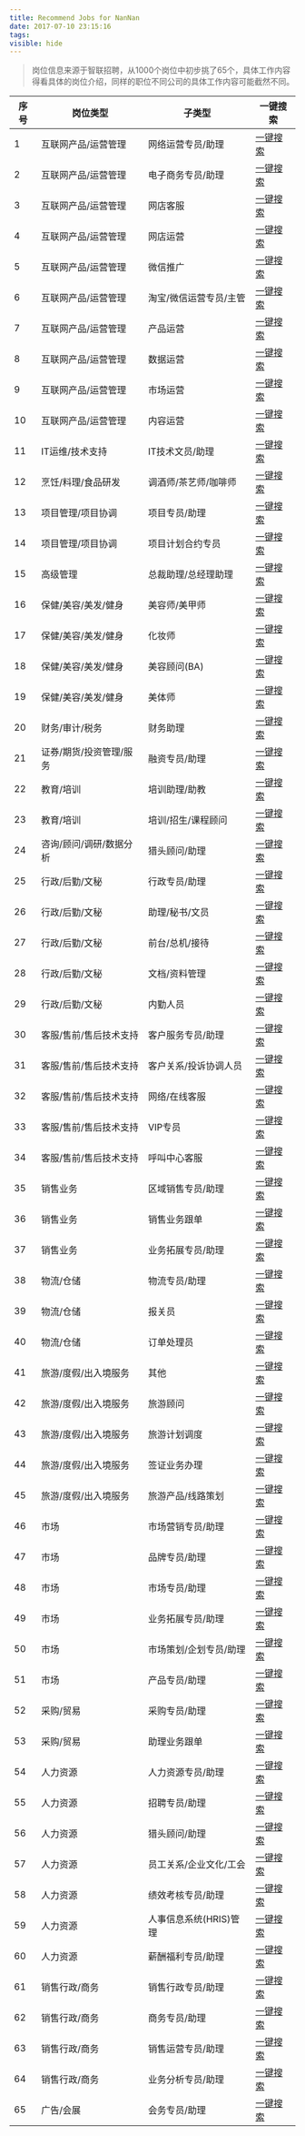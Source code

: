 ```yaml
---
title: Recommend Jobs for NanNan
date: 2017-07-10 23:15:16
tags:
visible: hide 
---
```

>   岗位信息来源于智联招聘，从1000个岗位中初步挑了65个，具体工作内容得看具体的岗位介绍，同样的职位不同公司的具体工作内容可能截然不同。

<!-- more -->

序号 | 岗位类型 | 子类型 | 一键搜索
--- | --- | --- | ---
1 | 互联网产品/运营管理 | 网络运营专员/助理 | [一键搜索](http://sou.zhaopin.com/jobs/searchresult.ashx?jl=%E5%8C%97%E4%BA%AC&el=5&we=0103&pd=7&isfilter=1&p=1&bj=160200&sj=670)
2 | 互联网产品/运营管理 | 电子商务专员/助理 | [一键搜索](http://sou.zhaopin.com/jobs/searchresult.ashx?jl=%E5%8C%97%E4%BA%AC&el=5&we=0103&pd=7&isfilter=1&p=1&bj=160200&sj=677)
3 | 互联网产品/运营管理 | 网店客服 | [一键搜索](http://sou.zhaopin.com/jobs/searchresult.ashx?jl=%E5%8C%97%E4%BA%AC&el=5&we=0103&pd=7&isfilter=1&p=1&bj=160200&sj=2053)
4 | 互联网产品/运营管理 | 网店运营 | [一键搜索](http://sou.zhaopin.com/jobs/searchresult.ashx?jl=%E5%8C%97%E4%BA%AC&el=5&we=0103&pd=7&isfilter=1&p=1&bj=160200&sj=2054)
5 | 互联网产品/运营管理 | 微信推广 | [一键搜索](http://sou.zhaopin.com/jobs/searchresult.ashx?jl=%E5%8C%97%E4%BA%AC&el=5&we=0103&pd=7&isfilter=1&p=1&bj=160200&sj=2057)
6 | 互联网产品/运营管理 | 淘宝/微信运营专员/主管 | [一键搜索](http://sou.zhaopin.com/jobs/searchresult.ashx?jl=%E5%8C%97%E4%BA%AC&el=5&we=0103&pd=7&isfilter=1&p=1&bj=160200&sj=2058)
7 | 互联网产品/运营管理 | 产品运营 | [一键搜索](http://sou.zhaopin.com/jobs/searchresult.ashx?jl=%E5%8C%97%E4%BA%AC&el=5&we=0103&pd=7&isfilter=1&p=1&bj=160200&sj=2059)
8 | 互联网产品/运营管理 | 数据运营 | [一键搜索](http://sou.zhaopin.com/jobs/searchresult.ashx?jl=%E5%8C%97%E4%BA%AC&el=5&we=0103&pd=7&isfilter=1&p=1&bj=160200&sj=2060)
9 | 互联网产品/运营管理 | 市场运营 | [一键搜索](http://sou.zhaopin.com/jobs/searchresult.ashx?jl=%E5%8C%97%E4%BA%AC&el=5&we=0103&pd=7&isfilter=1&p=1&bj=160200&sj=2061)
10 | 互联网产品/运营管理 | 内容运营 | [一键搜索](http://sou.zhaopin.com/jobs/searchresult.ashx?jl=%E5%8C%97%E4%BA%AC&el=5&we=0103&pd=7&isfilter=1&p=1&bj=160200&sj=2062)
11 | IT运维/技术支持 | IT技术文员/助理 | [一键搜索](http://sou.zhaopin.com/jobs/searchresult.ashx?jl=%E5%8C%97%E4%BA%AC&el=5&we=0103&pd=7&isfilter=1&p=1&bj=200500&sj=690)
12 | 烹饪/料理/食品研发 | 调酒师/茶艺师/咖啡师 | [一键搜索](http://sou.zhaopin.com/jobs/searchresult.ashx?jl=%E5%8C%97%E4%BA%AC&el=5&we=0103&pd=7&isfilter=1&p=1&bj=201100&sj=369)
13 | 项目管理/项目协调 | 项目专员/助理 | [一键搜索](http://sou.zhaopin.com/jobs/searchresult.ashx?jl=%E5%8C%97%E4%BA%AC&el=5&we=0103&pd=7&isfilter=1&p=1&bj=201300&sj=815)
14 | 项目管理/项目协调 | 项目计划合约专员 | [一键搜索](http://sou.zhaopin.com/jobs/searchresult.ashx?jl=%E5%8C%97%E4%BA%AC&el=5&we=0103&pd=7&isfilter=1&p=1&bj=201300&sj=2079)
15 | 高级管理 | 总裁助理/总经理助理 | [一键搜索](http://sou.zhaopin.com/jobs/searchresult.ashx?jl=%E5%8C%97%E4%BA%AC&el=5&we=0103&pd=7&isfilter=1&p=1&bj=1050000&sj=142)
16 | 保健/美容/美发/健身 | 美容师/美甲师 | [一键搜索](http://sou.zhaopin.com/jobs/searchresult.ashx?jl=%E5%8C%97%E4%BA%AC&el=5&we=0103&pd=7&isfilter=1&p=1&bj=2050000&sj=639)
17 | 保健/美容/美发/健身 | 化妆师 | [一键搜索](http://sou.zhaopin.com/jobs/searchresult.ashx?jl=%E5%8C%97%E4%BA%AC&el=5&we=0103&pd=7&isfilter=1&p=1&bj=2050000&sj=640)
18 | 保健/美容/美发/健身 | 美容顾问(BA) | [一键搜索](http://sou.zhaopin.com/jobs/searchresult.ashx?jl=%E5%8C%97%E4%BA%AC&el=5&we=0103&pd=7&isfilter=1&p=1&bj=2050000&sj=802)
19 | 保健/美容/美发/健身 | 美体师 | [一键搜索](http://sou.zhaopin.com/jobs/searchresult.ashx?jl=%E5%8C%97%E4%BA%AC&el=5&we=0103&pd=7&isfilter=1&p=1&bj=2050000&sj=2089)
20 | 财务/审计/税务 | 财务助理 | [一键搜索](http://sou.zhaopin.com/jobs/searchresult.ashx?jl=%E5%8C%97%E4%BA%AC&el=5&we=0103&pd=7&isfilter=1&p=1&bj=2060000&sj=205)
21 | 证券/期货/投资管理/服务 | 融资专员/助理 | [一键搜索](http://sou.zhaopin.com/jobs/searchresult.ashx?jl=%E5%8C%97%E4%BA%AC&el=5&we=0103&pd=7&isfilter=1&p=1&bj=2070000&sj=810)
22 | 教育/培训 | 培训助理/助教 | [一键搜索](http://sou.zhaopin.com/jobs/searchresult.ashx?jl=%E5%8C%97%E4%BA%AC&el=5&we=0103&pd=7&isfilter=1&p=1&bj=2090000&sj=788)
23 | 教育/培训 | 培训/招生/课程顾问 | [一键搜索](http://sou.zhaopin.com/jobs/searchresult.ashx?jl=%E5%8C%97%E4%BA%AC&el=5&we=0103&pd=7&isfilter=1&p=1&bj=2090000&sj=789)
24 | 咨询/顾问/调研/数据分析 | 猎头顾问/助理 | [一键搜索](http://sou.zhaopin.com/jobs/searchresult.ashx?jl=%E5%8C%97%E4%BA%AC&el=5&we=0103&pd=7&isfilter=1&p=1&bj=2140000&sj=781)
25 | 行政/后勤/文秘 | 行政专员/助理 | [一键搜索](http://sou.zhaopin.com/jobs/searchresult.ashx?jl=%E5%8C%97%E4%BA%AC&el=5&we=0103&pd=7&isfilter=1&p=1&bj=3010000&sj=115)
26 | 行政/后勤/文秘 | 助理/秘书/文员 | [一键搜索](http://sou.zhaopin.com/jobs/searchresult.ashx?jl=%E5%8C%97%E4%BA%AC&el=5&we=0103&pd=7&isfilter=1&p=1&bj=3010000&sj=116)
27 | 行政/后勤/文秘 | 前台/总机/接待 | [一键搜索](http://sou.zhaopin.com/jobs/searchresult.ashx?jl=%E5%8C%97%E4%BA%AC&el=5&we=0103&pd=7&isfilter=1&p=1&bj=3010000&sj=117)
28 | 行政/后勤/文秘 | 文档/资料管理 | [一键搜索](http://sou.zhaopin.com/jobs/searchresult.ashx?jl=%E5%8C%97%E4%BA%AC&el=5&we=0103&pd=7&isfilter=1&p=1&bj=3010000&sj=859)
29 | 行政/后勤/文秘 | 内勤人员 | [一键搜索](http://sou.zhaopin.com/jobs/searchresult.ashx?jl=%E5%8C%97%E4%BA%AC&el=5&we=0103&pd=7&isfilter=1&p=1&bj=3010000&sj=2146)
30 | 客服/售前/售后技术支持 | 客户服务专员/助理 | [一键搜索](http://sou.zhaopin.com/jobs/searchresult.ashx?jl=%E5%8C%97%E4%BA%AC&el=5&we=0103&pd=7&isfilter=1&p=1&bj=4000000&sj=257)
31 | 客服/售前/售后技术支持 | 客户关系/投诉协调人员 | [一键搜索](http://sou.zhaopin.com/jobs/searchresult.ashx?jl=%E5%8C%97%E4%BA%AC&el=5&we=0103&pd=7&isfilter=1&p=1&bj=4000000&sj=261)
32 | 客服/售前/售后技术支持 | 网络/在线客服 | [一键搜索](http://sou.zhaopin.com/jobs/searchresult.ashx?jl=%E5%8C%97%E4%BA%AC&el=5&we=0103&pd=7&isfilter=1&p=1&bj=4000000&sj=846)
33 | 客服/售前/售后技术支持 | VIP专员 | [一键搜索](http://sou.zhaopin.com/jobs/searchresult.ashx?jl=%E5%8C%97%E4%BA%AC&el=5&we=0103&pd=7&isfilter=1&p=1&bj=4000000&sj=2147)
34 | 客服/售前/售后技术支持 | 呼叫中心客服 | [一键搜索](http://sou.zhaopin.com/jobs/searchresult.ashx?jl=%E5%8C%97%E4%BA%AC&el=5&we=0103&pd=7&isfilter=1&p=1&bj=4000000&sj=2148)
35 | 销售业务 | 区域销售专员/助理 | [一键搜索](http://sou.zhaopin.com/jobs/searchresult.ashx?jl=%E5%8C%97%E4%BA%AC&el=5&we=0103&pd=7&isfilter=1&p=1&bj=4010200&sj=925)
36 | 销售业务 | 销售业务跟单 | [一键搜索](http://sou.zhaopin.com/jobs/searchresult.ashx?jl=%E5%8C%97%E4%BA%AC&el=5&we=0103&pd=7&isfilter=1&p=1&bj=4010200&sj=927)
37 | 销售业务 | 业务拓展专员/助理 | [一键搜索](http://sou.zhaopin.com/jobs/searchresult.ashx?jl=%E5%8C%97%E4%BA%AC&el=5&we=0103&pd=7&isfilter=1&p=1&bj=4010200&sj=933)
38 | 物流/仓储 | 物流专员/助理 | [一键搜索](http://sou.zhaopin.com/jobs/searchresult.ashx?jl=%E5%8C%97%E4%BA%AC&el=5&we=0103&pd=7&isfilter=1&p=1&bj=4010400&sj=242)
39 | 物流/仓储 | 报关员 | [一键搜索](http://sou.zhaopin.com/jobs/searchresult.ashx?jl=%E5%8C%97%E4%BA%AC&el=5&we=0103&pd=7&isfilter=1&p=1&bj=4010400&sj=742)
40 | 物流/仓储 | 订单处理员 | [一键搜索](http://sou.zhaopin.com/jobs/searchresult.ashx?jl=%E5%8C%97%E4%BA%AC&el=5&we=0103&pd=7&isfilter=1&p=1&bj=4010400&sj=2169)
41 | 旅游/度假/出入境服务 | 其他 | [一键搜索](http://sou.zhaopin.com/jobs/searchresult.ashx?jl=%E5%8C%97%E4%BA%AC&el=5&we=0103&pd=7&isfilter=1&p=1&bj=4040000&sj=283)
42 | 旅游/度假/出入境服务 | 旅游顾问 | [一键搜索](http://sou.zhaopin.com/jobs/searchresult.ashx?jl=%E5%8C%97%E4%BA%AC&el=5&we=0103&pd=7&isfilter=1&p=1&bj=4040000&sj=530)
43 | 旅游/度假/出入境服务 | 旅游计划调度 | [一键搜索](http://sou.zhaopin.com/jobs/searchresult.ashx?jl=%E5%8C%97%E4%BA%AC&el=5&we=0103&pd=7&isfilter=1&p=1&bj=4040000&sj=531)
44 | 旅游/度假/出入境服务 | 签证业务办理 | [一键搜索](http://sou.zhaopin.com/jobs/searchresult.ashx?jl=%E5%8C%97%E4%BA%AC&el=5&we=0103&pd=7&isfilter=1&p=1&bj=4040000&sj=800)
45 | 旅游/度假/出入境服务 | 旅游产品/线路策划 | [一键搜索](http://sou.zhaopin.com/jobs/searchresult.ashx?jl=%E5%8C%97%E4%BA%AC&el=5&we=0103&pd=7&isfilter=1&p=1&bj=4040000&sj=897)
46 | 市场 | 市场营销专员/助理 | [一键搜索](http://sou.zhaopin.com/jobs/searchresult.ashx?jl=%E5%8C%97%E4%BA%AC&el=5&we=0103&pd=7&isfilter=1&p=1&bj=4082000&sj=160)
47 | 市场 | 品牌专员/助理 | [一键搜索](http://sou.zhaopin.com/jobs/searchresult.ashx?jl=%E5%8C%97%E4%BA%AC&el=5&we=0103&pd=7&isfilter=1&p=1&bj=4082000&sj=170)
48 | 市场 | 市场专员/助理 | [一键搜索](http://sou.zhaopin.com/jobs/searchresult.ashx?jl=%E5%8C%97%E4%BA%AC&el=5&we=0103&pd=7&isfilter=1&p=1&bj=4082000&sj=171)
49 | 市场 | 业务拓展专员/助理 | [一键搜索](http://sou.zhaopin.com/jobs/searchresult.ashx?jl=%E5%8C%97%E4%BA%AC&el=5&we=0103&pd=7&isfilter=1&p=1&bj=4082000&sj=602)
50 | 市场 | 市场策划/企划专员/助理 | [一键搜索](http://sou.zhaopin.com/jobs/searchresult.ashx?jl=%E5%8C%97%E4%BA%AC&el=5&we=0103&pd=7&isfilter=1&p=1&bj=4082000&sj=605)
51 | 市场 | 产品专员/助理 | [一键搜索](http://sou.zhaopin.com/jobs/searchresult.ashx?jl=%E5%8C%97%E4%BA%AC&el=5&we=0103&pd=7&isfilter=1&p=1&bj=4082000&sj=849)
52 | 采购/贸易 | 采购专员/助理 | [一键搜索](http://sou.zhaopin.com/jobs/searchresult.ashx?jl=%E5%8C%97%E4%BA%AC&el=5&we=0103&pd=7&isfilter=1&p=1&bj=4083000&sj=236)
53 | 采购/贸易 | 助理业务跟单 | [一键搜索](http://sou.zhaopin.com/jobs/searchresult.ashx?jl=%E5%8C%97%E4%BA%AC&el=5&we=0103&pd=7&isfilter=1&p=1&bj=4083000&sj=2179)
54 | 人力资源 | 人力资源专员/助理 | [一键搜索](http://sou.zhaopin.com/jobs/searchresult.ashx?jl=%E5%8C%97%E4%BA%AC&el=5&we=0103&pd=7&isfilter=1&p=1&bj=5002000&sj=122)
55 | 人力资源 | 招聘专员/助理 | [一键搜索](http://sou.zhaopin.com/jobs/searchresult.ashx?jl=%E5%8C%97%E4%BA%AC&el=5&we=0103&pd=7&isfilter=1&p=1&bj=5002000&sj=124)
56 | 人力资源 | 猎头顾问/助理 | [一键搜索](http://sou.zhaopin.com/jobs/searchresult.ashx?jl=%E5%8C%97%E4%BA%AC&el=5&we=0103&pd=7&isfilter=1&p=1&bj=5002000&sj=128)
57 | 人力资源 | 员工关系/企业文化/工会 | [一键搜索](http://sou.zhaopin.com/jobs/searchresult.ashx?jl=%E5%8C%97%E4%BA%AC&el=5&we=0103&pd=7&isfilter=1&p=1&bj=5002000&sj=620)
58 | 人力资源 | 绩效考核专员/助理 | [一键搜索](http://sou.zhaopin.com/jobs/searchresult.ashx?jl=%E5%8C%97%E4%BA%AC&el=5&we=0103&pd=7&isfilter=1&p=1&bj=5002000&sj=778)
59 | 人力资源 | 人事信息系统(HRIS)管理 | [一键搜索](http://sou.zhaopin.com/jobs/searchresult.ashx?jl=%E5%8C%97%E4%BA%AC&el=5&we=0103&pd=7&isfilter=1&p=1&bj=5002000&sj=779)
60 | 人力资源 | 薪酬福利专员/助理 | [一键搜索](http://sou.zhaopin.com/jobs/searchresult.ashx?jl=%E5%8C%97%E4%BA%AC&el=5&we=0103&pd=7&isfilter=1&p=1&bj=5002000&sj=780)
61 | 销售行政/商务 | 销售行政专员/助理 | [一键搜索](http://sou.zhaopin.com/jobs/searchresult.ashx?jl=%E5%8C%97%E4%BA%AC&el=5&we=0103&pd=7&isfilter=1&p=1&bj=7002000&sj=015)
62 | 销售行政/商务 | 商务专员/助理 | [一键搜索](http://sou.zhaopin.com/jobs/searchresult.ashx?jl=%E5%8C%97%E4%BA%AC&el=5&we=0103&pd=7&isfilter=1&p=1&bj=7002000&sj=460)
63 | 销售行政/商务 | 销售运营专员/助理 | [一键搜索](http://sou.zhaopin.com/jobs/searchresult.ashx?jl=%E5%8C%97%E4%BA%AC&el=5&we=0103&pd=7&isfilter=1&p=1&bj=7002000&sj=661)
64 | 销售行政/商务 | 业务分析专员/助理 | [一键搜索](http://sou.zhaopin.com/jobs/searchresult.ashx?jl=%E5%8C%97%E4%BA%AC&el=5&we=0103&pd=7&isfilter=1&p=1&bj=7002000&sj=2231)
65 | 广告/会展 | 会务专员/助理 | [一键搜索](http://sou.zhaopin.com/jobs/searchresult.ashx?jl=%E5%8C%97%E4%BA%AC&el=5&we=0103&pd=7&isfilter=1&p=1&bj=7004000&sj=172)